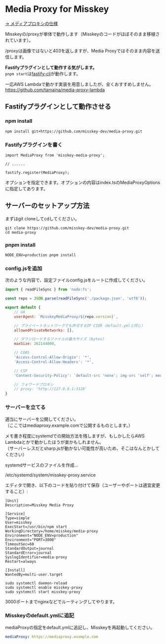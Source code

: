 # Media Proxy for Misskey

[→ メディアプロキシの仕様](./SPECIFICATION.md)

Misskeyの/proxyが単体で動作します（Misskeyのコードがほぼそのまま移植されています）。

/proxyは画像ではないと403を返しますが、Media Proxyではそのまま内容を送信します。

**Fastifyプラグインとして動作する気がします。**  
`pnpm start`は[fastify-cli](https://github.com/fastify/fastify-cli)が動作します。

一応AWS Lambdaで動かす実装を用意しましたが、全くおすすめしません。
https://github.com/tamaina/media-proxy-lambda

## Fastifyプラグインとして動作させる
### npm install

```
npm install git+https://github.com/misskey-dev/media-proxy.git
```

### Fastifyプラグインを書く
```
import MediaProxy from 'misskey-media-proxy';

// ......

fastify.register(MediaProxy);
```

オプションを指定できます。オプションの内容はindex.tsのMediaProxyOptionsに指定してあります。

## サーバーのセットアップ方法
まずはgit cloneしてcdしてください。

```
git clone https://github.com/misskey-dev/media-proxy.git
cd media-proxy
```

### pnpm install
```
NODE_ENV=production pnpm install
```

### config.jsを追加

次のような内容で、設定ファイルconfig.jsをルートに作成してください。

```js
import { readFileSync } from 'node:fs';

const repo = JSON.parse(readFileSync('./package.json', 'utf8'));

export default {
    // UA
    userAgent: `MisskeyMediaProxy/${repo.version}`,

    // プライベートネットワークでも許可するIP CIDR（default.ymlと同じ）
    allowedPrivateNetworks: [],

    // ダウンロードするファイルの最大サイズ (bytes)
    maxSize: 262144000,

    // CORS
    'Access-Control-Allow-Origin': '*',
    'Access-Control-Allow-Headers': '*',

    // CSP
    'Content-Security-Policy': `default-src 'none'; img-src 'self'; media-src 'self'; style-src 'unsafe-inline'`,

    // フォワードプロキシ
    // proxy: 'http://127.0.0.1:3128'
}
```

### サーバーを立てる
適当にサーバーを公開してください。  
（ここではmediaproxy.example.comで公開するものとします。）

メモ書き程度にsystemdでの開始方法を残しますが、もしかしたらAWS Lambdaとかで動かしたほうが楽かもしれません。  
（サーバーレスだとsharp.jsが動かない可能性が高いため、そこはなんとかしてください）

systemdサービスのファイルを作成…

/etc/systemd/system/misskey-proxy.service

エディタで開き、以下のコードを貼り付けて保存（ユーザーやポートは適宜変更すること）:

```systemd
[Unit]
Description=Misskey Media Proxy

[Service]
Type=simple
User=misskey
ExecStart=/usr/bin/npm start
WorkingDirectory=/home/misskey/media-proxy
Environment="NODE_ENV=production"
Environment="PORT=3000"
TimeoutSec=60
StandardOutput=journal
StandardError=journal
SyslogIdentifier=media-proxy
Restart=always

[Install]
WantedBy=multi-user.target
```

```
sudo systemctl daemon-reload
sudo systemctl enable misskey-proxy
sudo systemctl start misskey-proxy
```

3000ポートまでnginxなどでルーティングしてやります。

### Misskeyのdefault.ymlに追記

mediaProxyの指定をdefault.ymlに追記し、Misskeyを再起動してください。

```yml
mediaProxy: https://mediaproxy.example.com
```

